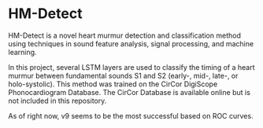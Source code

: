 # HM-Detect
HM-Detect is a novel heart murmur detection and classification method using techniques in sound feature analysis, signal processing, and machine learning.

In this project, several LSTM layers are used to classify the timing of a heart murmur between fundamental sounds S1 and S2 (early-, mid-, late-, or holo-systolic). This method was trained on the CirCor DigiScope Phonocardiogram Database. The CirCor Database is available online but is not included in this repository.

As of right now, v9 seems to be the most successful based on ROC curves.
